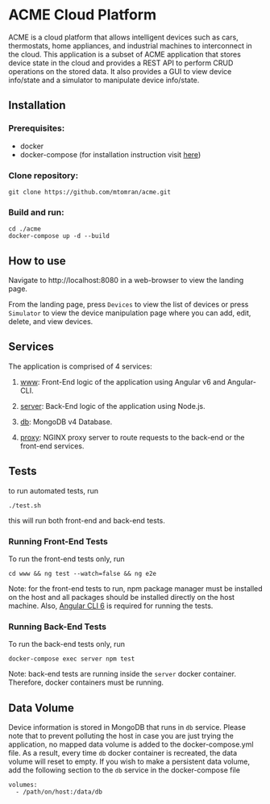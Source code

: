 # ACME Cloud Platform
ACME is a cloud platform that allows intelligent devices such as cars, thermostats, home appliances, and industrial machines to interconnect in the cloud. This application is a subset of ACME application that stores device state in the cloud and provides a REST API to perform CRUD operations on the stored data.
It also provides a GUI to view device info/state and a simulator to manipulate device info/state.

## Installation
### Prerequisites:
- docker
- docker-compose (for installation instruction visit [here](https://docs.docker.com/compose/install))

### Clone repository:
    git clone https://github.com/mtomran/acme.git
    
### Build and run:
    cd ./acme
    docker-compose up -d --build

## How to use
Navigate to http://localhost:8080 in a web-browser to view the landing page.

From the landing page, press `Devices` to view the list of devices or press `Simulator` to view the device manipulation page where you can add, edit, delete, and view devices.

## Services
The application is comprised of 4 services:
1. [www](www/README.md): Front-End logic of the application using Angular v6 and Angular-CLI.

2. [server](server/README.md): Back-End logic of the application using Node.js.

3. [db](db/README.md): MongoDB v4 Database.
4. [proxy](proxy/README.md): NGINX proxy server to route requests to the back-end or the front-end services.

## Tests
to run automated tests, run 
    
    ./test.sh

this will run both front-end and back-end tests.
### Running Front-End Tests
To run the front-end tests only, run

    cd www && ng test --watch=false && ng e2e

Note: for the front-end tests to run, npm package manager must be installed on the host and all packages should be installed directly on the host machine. Also, [Angular CLI 6](https://github.com/angular/angular-cli/wiki) is required for running the tests.

### Running Back-End Tests
To run the back-end tests only, run

    docker-compose exec server npm test

Note: back-end tests are running inside the `server` docker container. Therefore, docker containers must be running.

## Data Volume
Device information is stored in MongoDB that runs in `db` service.
Please note that to prevent polluting the host in case you are just trying the application, no mapped data volume is added to the docker-compose.yml file. As a result, every time `db` docker container is recreated, the data volume will reset to empty.
If you wish to make a persistent data volume, add the following section to the `db` service in the docker-compose file

    volumes:
      - /path/on/host:/data/db